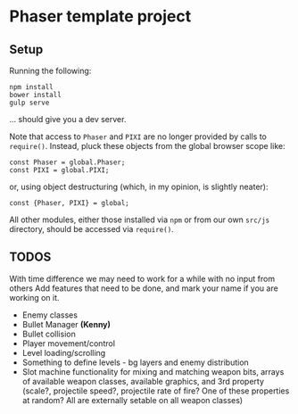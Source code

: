 Phaser template project
=======================

Setup
-----

Running the following:

```
npm install
bower install
gulp serve
```

... should give you a dev server.

Note that access to `Phaser` and `PIXI` are no longer provided
by calls to `require()`. Instead, pluck these objects from the global browser
scope like:

```
const Phaser = global.Phaser;
const PIXI = global.PIXI;
```

or, using object destructuring (which, in my opinion, is slightly neater):

```
const {Phaser, PIXI} = global;
```

All other modules, either those installed via `npm` or from our own
`src/js` directory, should be accessed via `require()`.

TODOS
-----

With time difference we may need to work for a while with no input from others
Add features that need to be done, and mark your name if you are working on it.

* Enemy classes
* Bullet Manager __(Kenny)__
* Bullet collision
* Player movement/control
* Level loading/scrolling
* Something to define levels - bg layers and enemy distribution
* Slot machine functionality for mixing and matching weapon bits, arrays of
  available weapon classes, available graphics, and 3rd property (scale?,
  projectile speed?, projectile rate of fire? One of these properties at
  random? All are externally setable on all weapon classes)
